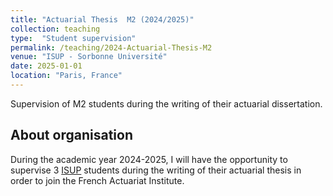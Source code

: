 ```yaml
---
title: "Actuarial Thesis  M2 (2024/2025)"
collection: teaching
type:  "Student supervision"
permalink: /teaching/2024-Actuarial-Thesis-M2
venue: "ISUP - Sorbonne Université"
date: 2025-01-01
location: "Paris, France"
---
```


Supervision of M2 students during the writing of their actuarial dissertation.


## About organisation


During the academic year 2024-2025, I will have the opportunity to supervise 3 [ISUP](https://isup.sorbonne-universite.fr/) students during the writing of their actuarial thesis in order to join the French Actuariat Institute.







  
  
